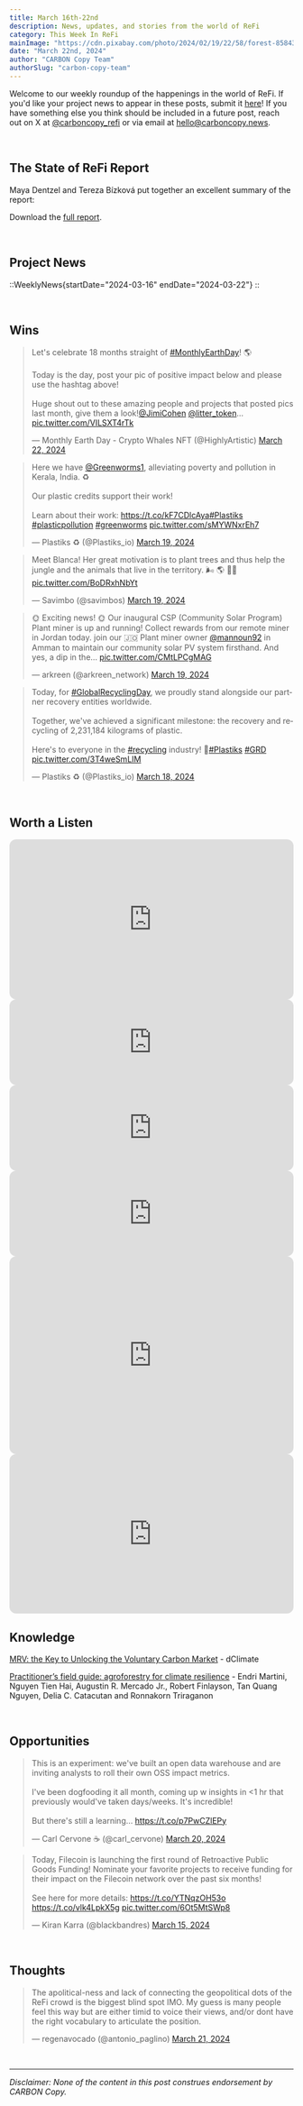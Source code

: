 ```yaml
---
title: March 16th-22nd
description: News, updates, and stories from the world of ReFi
category: This Week In ReFi
mainImage: "https://cdn.pixabay.com/photo/2024/02/19/22/58/forest-8584311_1280.jpg"
date: "March 22nd, 2024"
author: "CARBON Copy Team"
authorSlug: "carbon-copy-team"
---
```


Welcome to our weekly roundup of the happenings in the world of ReFi. If you'd like your project news to appear in these posts, submit it [here](https://baserow.io/form/Bvg1VhbZvYjYDyylflMoYvqPA7Gogg1GDeTjzO8ku-o)! If you have something else you think should be included in a future post, reach out on X at [@carboncopy_refi](https://x.com/carboncopy_refi) or via email at hello@carboncopy.news.

<br>

## The State of ReFi Report

Maya Dentzel and Tereza Bízková put together an excellent summary of the report:

<!-- ::LinkPreview{url="https://mirror.xyz/refidao.eth/773-LX8Jl5-Snk4lRVABzJTNXjnPgVcHjglPcvdInZY"}
:: -->

Download the <a href="/reports/The%20State%20of%20ReFi%20Report%202024.pdf" target="_blank">full report</a>.

<br>

## Project News

::WeeklyNews{startDate="2024-03-16" endDate="2024-03-22"}
::

<br>

## Wins

<blockquote class="twitter-tweet"><p lang="en" dir="ltr">Let&#39;s celebrate 18 months straight of <a href="https://twitter.com/hashtag/MonthlyEarthDay?src=hash&amp;ref_src=twsrc%5Etfw">#MonthlyEarthDay</a>! 🌎<br><br>Today is the day, post your pic of positive impact below and please use the hashtag above!<br><br>Huge shout out to these amazing people and projects that posted pics last month, give them a look!<a href="https://twitter.com/JimiCohen?ref_src=twsrc%5Etfw">@JimiCohen</a> <a href="https://twitter.com/litter_token?ref_src=twsrc%5Etfw">@litter_token</a>… <a href="https://t.co/VILSXT4rTk">pic.twitter.com/VILSXT4rTk</a></p>&mdash; Monthly Earth Day - Crypto Whales NFT (@HighlyArtistic) <a href="https://twitter.com/HighlyArtistic/status/1771013048586711161?ref_src=twsrc%5Etfw">March 22, 2024</a></blockquote>

<blockquote class="twitter-tweet"><p lang="en" dir="ltr">Here we have <a href="https://twitter.com/Greenworms1?ref_src=twsrc%5Etfw">@Greenworms1</a>, alleviating poverty and pollution in Kerala, India. ♻️<br><br>Our plastic credits support their work!<br><br>Learn about their work: <a href="https://t.co/kF7CDlcAya">https://t.co/kF7CDlcAya</a><a href="https://twitter.com/hashtag/Plastiks?src=hash&amp;ref_src=twsrc%5Etfw">#Plastiks</a> <a href="https://twitter.com/hashtag/plasticpollution?src=hash&amp;ref_src=twsrc%5Etfw">#plasticpollution</a> <a href="https://twitter.com/hashtag/greenworms?src=hash&amp;ref_src=twsrc%5Etfw">#greenworms</a> <a href="https://t.co/sMYWNxrEh7">pic.twitter.com/sMYWNxrEh7</a></p>&mdash; Plastiks ♻️ (@Plastiks_io) <a href="https://twitter.com/Plastiks_io/status/1770118691440504944?ref_src=twsrc%5Etfw">March 19, 2024</a></blockquote>

<blockquote class="twitter-tweet"><p lang="en" dir="ltr">Meet Blanca! Her great motivation is to plant trees and thus help the jungle and the animals that live in the territory. 🌬 🌎 🫶🏽 <a href="https://t.co/BoDRxhNbYt">pic.twitter.com/BoDRxhNbYt</a></p>&mdash; Savimbo (@savimbos) <a href="https://twitter.com/savimbos/status/1770186006072832201?ref_src=twsrc%5Etfw">March 19, 2024</a></blockquote>

<blockquote class="twitter-tweet"><p lang="en" dir="ltr">🌞 Exciting news! 🌞 Our inaugural CSP (Community Solar Program) Plant miner is up and running! Collect rewards from our remote miner in Jordan today. join our 🇯🇴 Plant miner owner <a href="https://twitter.com/mannoun92?ref_src=twsrc%5Etfw">@mannoun92</a> in Amman to maintain our community solar PV system firsthand. And yes, a dip in the… <a href="https://t.co/CMtLPCgMAG">pic.twitter.com/CMtLPCgMAG</a></p>&mdash; arkreen (@arkreen_network) <a href="https://twitter.com/arkreen_network/status/1770052182253199605?ref_src=twsrc%5Etfw">March 19, 2024</a></blockquote>

<blockquote class="twitter-tweet"><p lang="en" dir="ltr">Today, for <a href="https://twitter.com/hashtag/GlobalRecyclingDay?src=hash&amp;ref_src=twsrc%5Etfw">#GlobalRecyclingDay</a>, we proudly stand alongside our partner recovery entities worldwide.<br><br>Together, we&#39;ve achieved a significant milestone: the recovery and recycling of 2,231,184 kilograms of plastic.<br><br>Here&#39;s to everyone in the <a href="https://twitter.com/hashtag/recycling?src=hash&amp;ref_src=twsrc%5Etfw">#recycling</a> industry! 🥂<a href="https://twitter.com/hashtag/Plastiks?src=hash&amp;ref_src=twsrc%5Etfw">#Plastiks</a> <a href="https://twitter.com/hashtag/GRD?src=hash&amp;ref_src=twsrc%5Etfw">#GRD</a> <a href="https://t.co/3T4weSmLIM">pic.twitter.com/3T4weSmLIM</a></p>&mdash; Plastiks ♻️ (@Plastiks_io) <a href="https://twitter.com/Plastiks_io/status/1769688290146271465?ref_src=twsrc%5Etfw">March 18, 2024</a></blockquote>

<br>

## Worth a Listen

<iframe width="100%" style="border-radius:12px; aspect-ratio: 16/9" src="https://www.youtube.com/embed/-IY7c2Yeejg?si=25BUGsWtIDGJI9g4" title="YouTube video player" frameborder="0" allow="accelerometer; autoplay; clipboard-write; encrypted-media; gyroscope; picture-in-picture; web-share" referrerpolicy="strict-origin-when-cross-origin" allowfullscreen></iframe>

<br>

<iframe style="border-radius:12px" src="https://open.spotify.com/embed/episode/6JkEPD0uoTHAFloBcHTNPp?utm_source=generator" width="100%" height="152" frameBorder="0" allowfullscreen="" allow="autoplay; clipboard-write; encrypted-media; fullscreen; picture-in-picture" loading="lazy"></iframe>

<br>

<iframe style="border-radius:12px" src="https://open.spotify.com/embed/episode/2is0YWs3M74QyPbz1Qaz8w?utm_source=generator" width="100%" height="152" frameBorder="0" allowfullscreen="" allow="autoplay; clipboard-write; encrypted-media; fullscreen; picture-in-picture" loading="lazy"></iframe>

<br>

<iframe style="border-radius:12px" src="https://open.spotify.com/embed/episode/6FXqwAlG2kumlZKWcDDNYp?utm_source=generator" width="100%" height="152" frameBorder="0" allowfullscreen="" allow="autoplay; clipboard-write; encrypted-media; fullscreen; picture-in-picture" loading="lazy"></iframe>

<br>

<iframe width="100%" style="border-radius:12px; aspect-ratio: 16/9" src="https://open.spotify.com/embed/episode/2kuOH2oSv0dUOFyWaJSRMv/video?utm_source=generator" width="624" height="351" frameBorder="0" allowfullscreen="" allow="autoplay; clipboard-write; encrypted-media; fullscreen; picture-in-picture" loading="lazy"></iframe>

<br>

<iframe width="100%" style="border-radius:12px; aspect-ratio: 16/9" src="https://www.youtube.com/embed/Xsk5KnFcDXY?si=0rhVit1hwIPGOTqF" title="YouTube video player" frameborder="0" allow="accelerometer; autoplay; clipboard-write; encrypted-media; gyroscope; picture-in-picture; web-share" referrerpolicy="strict-origin-when-cross-origin" allowfullscreen></iframe>

<br>

## Knowledge

<i class="bi bi-globe"></i> <a href="https://blog.dclimate.net/mrv-the-key-to-unlocking-the-voluntary-carbon-market/" target="_blank">MRV: the Key to Unlocking the Voluntary Carbon Market</a> - dClimate

<i class="bi bi-globe"></i> <a href="https://apps.worldagroforestry.org/region/sea/publications/detail?pubID=4750&fbclid=IwAR2J-ALkKRlnG-CFfTNJRo1kpT5u6zhJ3LYG-WFGiPDusHpyp4zLRbEiLqU" target="_blank">Practitioner’s field guide: agroforestry for climate resilience</a> - Endri Martini, Nguyen Tien Hai, Augustin R. Mercado Jr., Robert Finlayson, Tan Quang Nguyen, Delia C. Catacutan and Ronnakorn Triraganon

<br>

## Opportunities

<blockquote class="twitter-tweet"><p lang="en" dir="ltr">This is an experiment: we&#39;ve built an open data warehouse and are inviting analysts to roll their own OSS impact metrics.<br><br>I&#39;ve been dogfooding it all month, coming up w insights in &lt;1 hr that previously would&#39;ve taken days/weeks. It&#39;s incredible!<br><br>But there&#39;s still a learning… <a href="https://t.co/p7PwCZlEPy">https://t.co/p7PwCZlEPy</a></p>&mdash; Carl Cervone ☕️ (@carl_cervone) <a href="https://twitter.com/carl_cervone/status/1770428764721160308?ref_src=twsrc%5Etfw">March 20, 2024</a></blockquote>

<blockquote class="twitter-tweet"><p lang="en" dir="ltr">Today, Filecoin is launching the first round of Retroactive Public Goods Funding! Nominate your favorite projects to receive funding for their impact on the Filecoin network over the past six months!<br><br>See here for more details: <a href="https://t.co/YTNqzOH53o">https://t.co/YTNqzOH53o</a> <a href="https://t.co/vlk4LpkX5g">https://t.co/vlk4LpkX5g</a> <a href="https://t.co/6Ot5MtSWp8">pic.twitter.com/6Ot5MtSWp8</a></p>&mdash; Kiran Karra (@blackbandres) <a href="https://twitter.com/blackbandres/status/1768733768205140127?ref_src=twsrc%5Etfw">March 15, 2024</a></blockquote>

<br>

## Thoughts

<blockquote class="twitter-tweet"><p lang="en" dir="ltr">The apolitical-ness and lack of connecting the geopolitical dots of the ReFi crowd is the biggest blind spot IMO. My guess is many people feel this way but are either timid to voice their views, and/or dont have the right vocabulary to articulate the position.</p>&mdash; regenavocado (@antonio_paglino) <a href="https://twitter.com/antonio_paglino/status/1770828824374079957?ref_src=twsrc%5Etfw">March 21, 2024</a></blockquote>

<br>

***

*Disclaimer: None of the content in this post construes endorsement by CARBON Copy.*  
